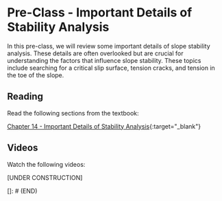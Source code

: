 # Pre-Class - Important Details of Stability Analysis

In this pre-class, we will review some important details of slope stability analysis. These details are often overlooked but are crucial for understanding the factors that influence slope stability. These topics include searching for a critical slip surface, tension cracks, and tension in the toe of the slope.

## Reading

Read the following sections from the textbook:

[Chapter 14 - Important Details of Stability Analysis](https://ebookcentral.proquest.com/lib/byu/reader.action?docID=7104230&ppg=243){:target="_blank"}

## Videos

Watch the following videos:

[UNDER CONSTRUCTION]

[]: # (END)